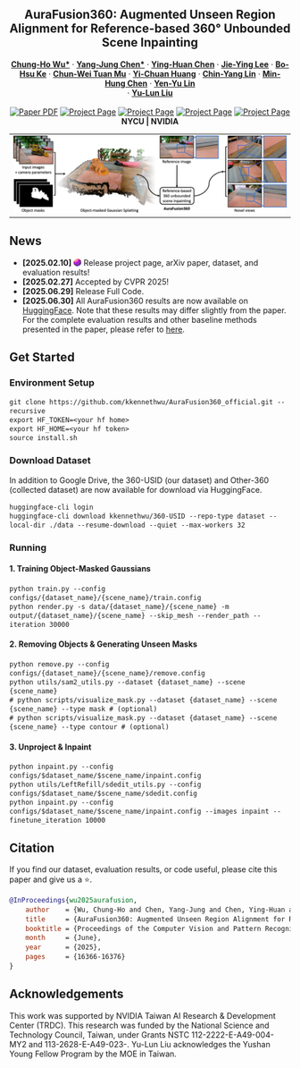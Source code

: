<p align="center">

  <h2 align="center">AuraFusion360: Augmented Unseen Region Alignment for Reference-based 360° Unbounded Scene Inpainting </h2>
  <p align="center">
    <a href="https://kkennethwu.github.io/"><strong>Chung-Ho Wu*</strong></a>
    ·
    <a href=""><strong>Yang-Jung Chen*</strong></a>
    ·
    <a href=""><strong> Ying-Huan Chen</strong></a>
    ·
    <a href="https://jayinnn.dev/"><strong>Jie-Ying Lee</strong></a>
    ·
    <a href="https://hentci.github.io/"><strong>Bo-Hsu Ke</strong></a>
    ·
    <a href=""><strong>Chun-Wei Tuan Mu</strong></a>
    ·
    <a href=""><strong> Yi-Chuan Huang</strong></a>
    ·
    <a href="https://linjohnss.github.io/"><strong>Chin-Yang Lin</strong></a>
    ·
    <a href="https://minhungchen.netlify.app/"><strong>Min-Hung Chen</strong></a>
    ·
    <a href="https://sites.google.com/site/yylinweb/"><strong>Yen-Yu Lin</strong></a>
    <br>
    ·
    <a href="https://yulunalexliu.github.io/"><strong>Yu-Lun Liu</strong></a>
    <br>
    <br>
        <a href="http://arxiv.org/abs/2502.05176"><img src='https://img.shields.io/badge/arXiv-2502.05176-red' alt='Paper PDF'></a>
        <a href='https://kkennethwu.github.io/aurafusion360/'><img src='https://img.shields.io/badge/Project_Page-AuraFusion360-green' alt='Project Page'></a>
        <a href='https://drive.google.com/drive/folders/1C0OqUSavUBwR_p_yNRBia90jvC-23hNN?usp=sharing'><img src='https://img.shields.io/badge/Dataset-360USID-blue' alt='Project Page'></a>
        <a href='https://huggingface.co/datasets/kkennethwu/360-USID'><img src='https://img.shields.io/badge/Dataset(HF)-360USID-blue' alt='Project Page'></a>
        <a href='https://drive.google.com/drive/folders/1ujTKiBfTBD_BVv9YiifOl_SfG8sd0dZ6'><img src='https://img.shields.io/badge/Evaluation Results-AuraFusion360-orange' alt='Project Page'></a>
    <br>
    <b> NYCU |&nbsp;NVIDIA </b>
  </p>

  <table align="center">
    <tr>
    <td>
      <img src="assets/Figures/teaser.png">
    </td>
    </tr>
  </table>
<p>

## News
* **[2025.02.10]** <img src="assets/Figures/favicon.svg" alt="icon" style="height: 1em; vertical-align: -0.5mm;"> Release project page, arXiv paper, dataset, and evaluation results!
* **[2025.02.27]** Accepted by CVPR 2025!
* **[2025.06.29]** Release Full Code.
* **[2025.06.30]** All AuraFusion360 results are now available on [HuggingFace](https://huggingface.co/datasets/kkennethwu/AuraFusion360_Results). Note that these results may differ slightly from the paper. For the complete evaluation results and other baseline methods presented in the paper, please refer to [here](https://drive.google.com/drive/folders/1ujTKiBfTBD_BVv9YiifOl_SfG8sd0dZ6).

## Get Started
### Environment Setup
```
git clone https://github.com/kkennethwu/AuraFusion360_official.git --recursive
export HF_TOKEN=<your hf home>
export HF_HOME=<your hf token>
source install.sh
```

### Download Dataset
In addition to Google Drive, the 360-USID (our dataset) and Other-360 (collected dataset) are now available for download via HuggingFace.
```
huggingface-cli login
huggingface-cli download kkennethwu/360-USID --repo-type dataset --local-dir ./data --resume-download --quiet --max-workers 32
```

### Running
#### 1. Training Object-Masked Gaussians
```
python train.py --config configs/{dataset_name}/{scene_name}/train.config
python render.py -s data/{dataset_name}/{scene_name} -m output/{dataset_name}/{scene_name} --skip_mesh --render_path --iteration 30000
```
#### 2. Removing Objects & Generating Unseen Masks
```
python remove.py --config configs/{dataset_name}/{scene_name}/remove.config
python utils/sam2_utils.py --dataset {dataset_name} --scene {scene_name}
# python scripts/visualize_mask.py --dataset {dataset_name} --scene {scene_name} --type mask # (optional) 
# python scripts/visualize_mask.py --dataset {dataset_name} --scene {scene_name} --type contour # (optional)
```
#### 3. Unproject & Inpaint
```
python inpaint.py --config configs/$dataset_name/$scene_name/inpaint.config
python utils/LeftRefill/sdedit_utils.py --config configs/$dataset_name/$scene_name/sdedit.config 
python inpaint.py --config configs/$dataset_name/$scene_name/inpaint.config --images inpaint --finetune_iteration 10000
```


## Citation
If you find our dataset, evaluation results, or code useful, please cite this paper and give us a ⭐️.
```BibTex
@InProceedings{wu2025aurafusion,
    author    = {Wu, Chung-Ho and Chen, Yang-Jung and Chen, Ying-Huan and Lee, Jie-Ying and Ke, Bo-Hsu and Mu, Chun-Wei Tuan and Huang, Yi-Chuan and Lin, Chin-Yang and Chen, Min-Hung and Lin, Yen-Yu and Liu, Yu-Lun},
    title     = {AuraFusion360: Augmented Unseen Region Alignment for Reference-based 360deg Unbounded Scene Inpainting},
    booktitle = {Proceedings of the Computer Vision and Pattern Recognition Conference (CVPR)},
    month     = {June},
    year      = {2025},
    pages     = {16366-16376}
}
```

## Acknowledgements
This work was supported by NVIDIA Taiwan AI Research & Development Center (TRDC).
This research was funded by the National Science and Technology Council, Taiwan, 
under Grants NSTC 112-2222-E-A49-004-MY2 and 113-2628-E-A49-023-. 
Yu-Lun Liu acknowledges the Yushan Young Fellow Program by the MOE in Taiwan.
